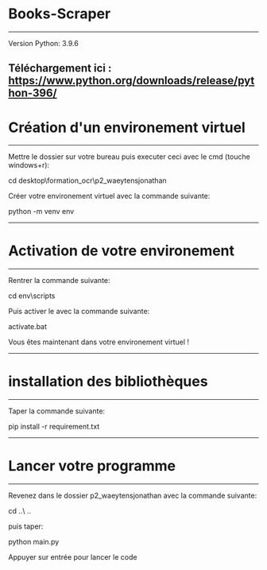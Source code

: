 
# Books-Scraper

---
Version Python: 3.9.6 

Téléchargement ici : https://www.python.org/downloads/release/python-396/
---

# Création d'un environement virtuel

---

Mettre le dossier sur votre bureau puis executer ceci avec le cmd (touche windows+r):

cd desktop\formation_ocr\p2_waeytensjonathan

Créer votre environement virtuel avec la commande suivante:

python -m venv env

---

# Activation de votre environement

---

Rentrer la commande suivante:

cd env\scripts


Puis activer le avec la commande suivante: 

activate.bat

Vous êtes maintenant dans votre environement virtuel !

---

# installation des bibliothèques

---

Taper la commande suivante:

pip install -r requirement.txt

---

# Lancer votre programme

---

Revenez dans le dossier p2_waeytensjonathan avec la commande suivante:

cd ..\ ..

puis taper:

python main.py 

Appuyer sur entrée pour lancer le code

